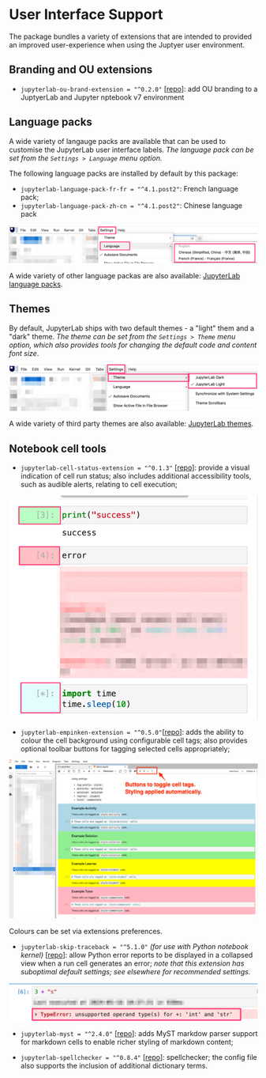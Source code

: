 # User Interface Support

The package bundles a variety of extensions that are intended to provided an improved user-experience when using the Juptyer user environment.

## Branding and OU extensions

- `jupyterlab-ou-brand-extension = "^0.2.0"` [[repo](https://github.com/innovationOUtside/jupyterlab_ou_brand_extension/)]: add OU branding to a JuptyerLab and Jupyter nptebook v7 environment

## Language packs

A wide variety of langauge packs are available that can be used to customise the JupyterLab user interface labels. *The language pack can be set from the `Settings > Language` menu option.*

The following language packs are installed by default by this package:

- `jupyterlab-language-pack-fr-fr = "^4.1.post2"`: French language pack;
- `jupyterlab-language-pack-zh-cn = "^4.1.post2"`: Chinese language pack

![Jupyterlab settings menu: settings > Language](images/jupyterlab-language.png)

A wide variety of other language packas are also available: [JupyterLab language packs](https://github.com/jupyterlab/language-packs/tree/main/language-packs).

## Themes

By default, JupyterLab ships with two default themes - a "light" them and a "dark" theme. *The theme can be set from the `Settings > Theme` menu option, which also provides tools for changing the default code and content font size*.

![Jupyter Lab menu option: settings > theme](images/jupyterlab-themes.png)

A wide variety of third party themes are also available: [JupyterLab themes](https://github.com/topics/jupyterlab-theme).

## Notebook cell tools

- `jupyterlab-cell-status-extension = "^0.1.3"` [[repo](https://github.com/innovationOUtside/jupyterlab_cell_status_extension)]: provide a visual indication of cell run status; also includes additional accessibility tools, such as audible alerts, relating to cell execution;

![JuptyerLab cell status, show cell amrgin indicator: blue (queied), green (success), pink (error)](images/jupyterlab-cell-status.png)

- `jupyterlab-empinken-extension = "^0.5.0"`[[repo](https://github.com/innovationOUtside/jupyterlab_empinken_extension)]: adds the ability to colour the cell background using configurable cell tags; also provides optional toolbar buttons for tagging selected cells appropriately; 

![JupyterLab empinken - showing toolbar buttons and coloured cell backgrounds on tagged cells](images/jupyterlab-empinken.png)

Colours can be set via extensions preferences.

- `jupyterlab-skip-traceback = "^5.1.0"` *(for use with Python notebook kernel)* [[repo](https://github.com/deshaw/jupyterlab-skip-traceback)]: allow Python error reports to be displayed in a collapsed view when a run cell generates an error; *note that this extension has suboptimal default settings; see elsewhere for recommended settings.*

![JupyerLab skip traceback - collapsed cell error message for Pyhton code execution error](images/jupyterlab-skip-traceback.png)

- `jupyterlab-myst = "^2.4.0"` [[repo](https://github.com/executablebooks/jupyterlab-myst)]: adds MyST markdow parser support for markdown cells to enable richer styling of markdown content;



- `jupyterlab-spellchecker = "^0.8.4"` [[repo](https://github.com/jupyterlab-contrib/spellchecker)]: spellchecker; the config file also supports the inclusion of additional dictionary terms.
